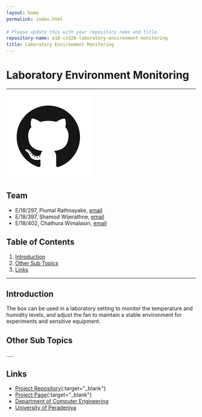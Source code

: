 ```yaml
---
layout: home
permalink: index.html

# Please update this with your repository name and title
repository-name: e18-co326-laboratory-environment-monitoring
title: Laboratory Environment Monitoring
---
```


[comment]: # "This is the standard layout for the project, but you can clean this and use your own template"

# Laboratory Environment Monitoring

---

![Sample Image](./images/sample.png)


## Team
-  E/18/297, Piumal Rathnayake, [email](e18297@eng.pdn.ac.lk)
-  E/18/397, Shamod Wijerathne, [email](e18397@eng.pdn.ac.lk)
-  E/18/402, Chathura Wimalasiri, [email](e18402@eng.pdn.ac.lk)

## Table of Contents
1. [Introduction](#introduction)
2. [Other Sub Topics](#other-sub-topics)
3. [Links](#links)

---

## Introduction

The box can be used in a laboratory setting to monitor the temperature and humidity levels, and adjust the fan to maintain a stable environment for experiments and sensitive equipment.

## Other Sub Topics

.....

## Links

- [Project Repository](https://github.com/cepdnaclk/e18-co326-laboratory-environment-monitoring){:target="_blank"}
- [Project Page](https://cepdnaclk.github.io/e18-co326-laboratory-environment-monitoring/){:target="_blank"}
- [Department of Computer Engineering](http://www.ce.pdn.ac.lk/)
- [University of Peradeniya](https://eng.pdn.ac.lk/)


[//]: # (Please refer this to learn more about Markdown syntax)
[//]: # (https://github.com/adam-p/markdown-here/wiki/Markdown-Cheatsheet)
